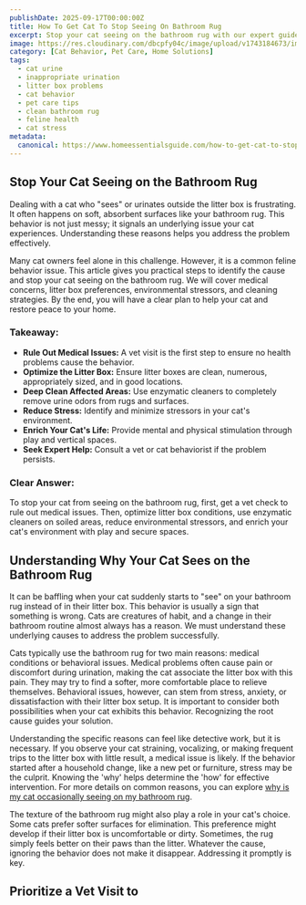```yaml
---
publishDate: 2025-09-17T00:00:00Z
title: How To Get Cat To Stop Seeing On Bathroom Rug
excerpt: Stop your cat seeing on the bathroom rug with our expert guide. Discover causes, cleaning tips, and effective behavioral solutions for a cleaner home.
image: https://res.cloudinary.com/dbcpfy04c/image/upload/v1743184673/images_k6zam3.png
category: [Cat Behavior, Pet Care, Home Solutions]
tags:
  - cat urine
  - inappropriate urination
  - litter box problems
  - cat behavior
  - pet care tips
  - clean bathroom rug
  - feline health
  - cat stress
metadata:
  canonical: https://www.homeessentialsguide.com/how-to-get-cat-to-stop-seeing-on-bathroom-rug
---
```


## Stop Your Cat Seeing on the Bathroom Rug

Dealing with a cat who "sees" or urinates outside the litter box is frustrating. It often happens on soft, absorbent surfaces like your bathroom rug. This behavior is not just messy; it signals an underlying issue your cat experiences. Understanding these reasons helps you address the problem effectively.

Many cat owners feel alone in this challenge. However, it is a common feline behavior issue. This article gives you practical steps to identify the cause and stop your cat seeing on the bathroom rug. We will cover medical concerns, litter box preferences, environmental stressors, and cleaning strategies. By the end, you will have a clear plan to help your cat and restore peace to your home.

### Takeaway:

*   **Rule Out Medical Issues:** A vet visit is the first step to ensure no health problems cause the behavior.
*   **Optimize the Litter Box:** Ensure litter boxes are clean, numerous, appropriately sized, and in good locations.
*   **Deep Clean Affected Areas:** Use enzymatic cleaners to completely remove urine odors from rugs and surfaces.
*   **Reduce Stress:** Identify and minimize stressors in your cat's environment.
*   **Enrich Your Cat's Life:** Provide mental and physical stimulation through play and vertical spaces.
*   **Seek Expert Help:** Consult a vet or cat behaviorist if the problem persists.

### Clear Answer:

To stop your cat from seeing on the bathroom rug, first, get a vet check to rule out medical issues. Then, optimize litter box conditions, use enzymatic cleaners on soiled areas, reduce environmental stressors, and enrich your cat's environment with play and secure spaces.

## Understanding Why Your Cat Sees on the Bathroom Rug

It can be baffling when your cat suddenly starts to "see" on your bathroom rug instead of in their litter box. This behavior is usually a sign that something is wrong. Cats are creatures of habit, and a change in their bathroom routine almost always has a reason. We must understand these underlying causes to address the problem successfully.

Cats typically use the bathroom rug for two main reasons: medical conditions or behavioral issues. Medical problems often cause pain or discomfort during urination, making the cat associate the litter box with this pain. They may try to find a softer, more comfortable place to relieve themselves. Behavioral issues, however, can stem from stress, anxiety, or dissatisfaction with their litter box setup. It is important to consider both possibilities when your cat exhibits this behavior. Recognizing the root cause guides your solution.

Understanding the specific reasons can feel like detective work, but it is necessary. If you observe your cat straining, vocalizing, or making frequent trips to the litter box with little result, a medical issue is likely. If the behavior started after a household change, like a new pet or furniture, stress may be the culprit. Knowing the 'why' helps determine the 'how' for effective intervention. For more details on common reasons, you can explore [why is my cat occasionally seeing on my bathroom rug](https://homeessentialsguide.com/why-is-my-cat-occasionally-seeing-on-my-bathroom-rug).

The texture of the bathroom rug might also play a role in your cat's choice. Some cats prefer softer surfaces for elimination. This preference might develop if their litter box is uncomfortable or dirty. Sometimes, the rug simply feels better on their paws than the litter. Whatever the cause, ignoring the behavior does not make it disappear. Addressing it promptly is key.

## Prioritize a Vet Visit to